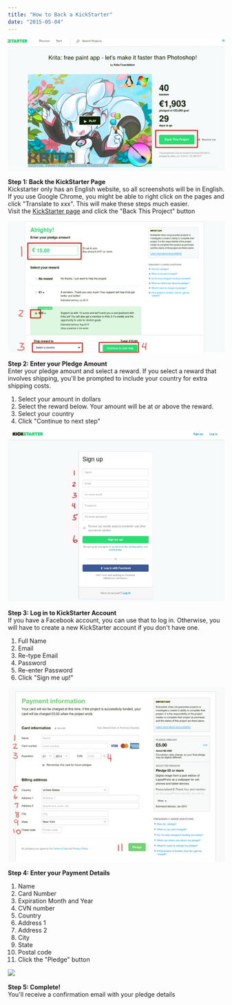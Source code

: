 ```yaml
---
title: "How to Back a KickStarter"
date: "2015-05-04"
---
```


![](images/how-to-back-1.jpg)

**Step 1: Back the KickStarter Page**  
Kickstarter only has an English website, so all screenshots will be in English. If you use Google Chrome, you might be able to right click on the pages and click "Translate to xxx". This will make these steps much easier.  
Visit the [KickStarter page](http://www.kickstarter.com) and click the "Back This Project" button

![](images/how-to-back-2.jpg)

**Step 2: Enter your Pledge Amount**  
Enter your pledge amount and select a reward. If you select a reward that involves shipping, you'll be prompted to include your country for extra shipping costs.

1. Select your amount in dollars
2. Select the reward below. Your amount will be at or above the reward.
3. Select your country
4. Click "Continue to next step"

![](images/sign-up-3.jpg)

**Step 3: Log in to KickStarter Account**  
If you have a Facebook account, you can use that to log in. Otherwise, you will have to create a new KickStarter account if you don't have one.  

1. Full Name
2. Email
3. Re-type Email
4. Password
5. Re-enter Password
6. Click "Sign me up!"

![](images/how-to-back-3.jpg)

**Step 4: Enter your Payment Details**  

1. Name
2. Card Number
3. Expiration Month and Year
4. CVN number
5. Country
6. Address 1
7. Address 2
8. City
9. State
10. Postal code
11. Click the "Pledge" button

![](https://ksr-ugc.imgix.net/assets/003/137/183/40af373a2261bbc4203bd97fc21c8718_original.png?v=1421185067&w=700&h=&fit=max&auto=format&lossless=true&s=a5f4b0604148e060c85c4559ed881f78)

**Step 5: Complete!**  
You'll receive a confirmation email with your pledge details
